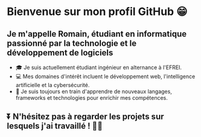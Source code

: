 # Bienvenue sur mon profil GitHub 😁

## Je m'appelle Romain, étudiant en informatique passionné par la technologie et le développement de logiciels

- 🎓 Je suis actuellement étudiant ingénieur en alternance à l'EFREI.
- 💻 Mes domaines d'intérêt incluent le développement web, l'intelligence artificielle et la cybersécurité.
- 🌱 Je suis toujours en train d'apprendre de nouveaux langages, frameworks et technologies pour enrichir mes compétences.

## ⏬ N'hésitez pas à regarder les projets sur lesquels j'ai travaillé ! 👋⏬
